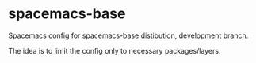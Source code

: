 # spacemacs-base
Spacemacs config for spacemacs-base distibution, development branch.

The idea is to limit the config only to necessary packages/layers.
